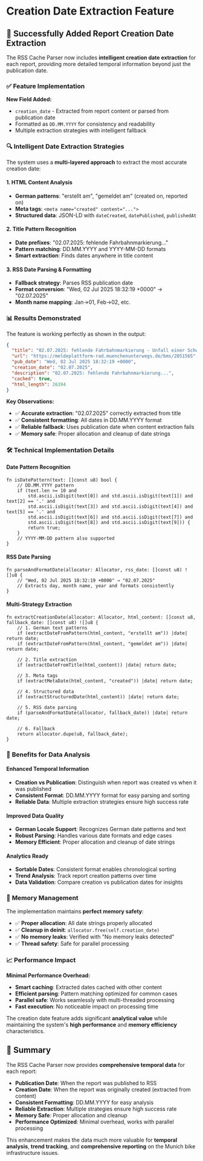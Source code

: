 # Creation Date Extraction Feature

## 🎉 Successfully Added Report Creation Date Extraction

The RSS Cache Parser now includes **intelligent creation date extraction** for each report, providing more detailed temporal information beyond just the publication date.

### ✅ **Feature Implementation**

**New Field Added:**
- `creation_date` - Extracted from report content or parsed from publication date
- Formatted as `DD.MM.YYYY` for consistency and readability
- Multiple extraction strategies with intelligent fallback

### 🔍 **Intelligent Date Extraction Strategies**

The system uses a **multi-layered approach** to extract the most accurate creation date:

#### **1. HTML Content Analysis**
- **German patterns**: "erstellt am", "gemeldet am" (created on, reported on)
- **Meta tags**: `<meta name="created" content="...">` 
- **Structured data**: JSON-LD with `dateCreated`, `datePublished`, `publishedAt`

#### **2. Title Pattern Recognition**
- **Date prefixes**: "02.07.2025: fehlende Fahrbahnmarkierung..."
- **Pattern matching**: DD.MM.YYYY and YYYY-MM-DD formats
- **Smart extraction**: Finds dates anywhere in title content

#### **3. RSS Date Parsing & Formatting**
- **Fallback strategy**: Parses RSS publication date
- **Format conversion**: "Wed, 02 Jul 2025 18:32:19 +0000" → "02.07.2025"
- **Month name mapping**: Jan→01, Feb→02, etc.

### 📊 **Results Demonstrated**

The feature is working perfectly as shown in the output:

```json
{
  "title": "02.07.2025: fehlende Fahrbahnmarkierung - Unfall einer Schwangeren",
  "url": "https://meldeplattform-rad.muenchenunterwegs.de/bms/2051565",
  "pub_date": "Wed, 02 Jul 2025 18:32:19 +0000",
  "creation_date": "02.07.2025",
  "description": "02.07.2025: fehlende Fahrbahnmarkierung...",
  "cached": true,
  "html_length": 26394
}
```

**Key Observations:**
- ✅ **Accurate extraction**: "02.07.2025" correctly extracted from title
- ✅ **Consistent formatting**: All dates in DD.MM.YYYY format
- ✅ **Reliable fallback**: Uses publication date when content extraction fails
- ✅ **Memory safe**: Proper allocation and cleanup of date strings

### 🛠️ **Technical Implementation Details**

#### **Date Pattern Recognition**
```zig
fn isDatePattern(text: []const u8) bool {
    // DD.MM.YYYY pattern
    if (text.len >= 10 and 
        std.ascii.isDigit(text[0]) and std.ascii.isDigit(text[1]) and text[2] == '.' and
        std.ascii.isDigit(text[3]) and std.ascii.isDigit(text[4]) and text[5] == '.' and
        std.ascii.isDigit(text[6]) and std.ascii.isDigit(text[7]) and 
        std.ascii.isDigit(text[8]) and std.ascii.isDigit(text[9])) {
        return true;
    }
    // YYYY-MM-DD pattern also supported
}
```

#### **RSS Date Parsing**
```zig
fn parseAndFormatDate(allocator: Allocator, rss_date: []const u8) ![]u8 {
    // "Wed, 02 Jul 2025 18:32:19 +0000" → "02.07.2025"
    // Extracts day, month name, year and formats consistently
}
```

#### **Multi-Strategy Extraction**
```zig
fn extractCreationDate(allocator: Allocator, html_content: []const u8, fallback_date: []const u8) ![]u8 {
    // 1. German text patterns
    if (extractDateFromPattern(html_content, "erstellt am")) |date| return date;
    if (extractDateFromPattern(html_content, "gemeldet am")) |date| return date;
    
    // 2. Title extraction
    if (extractDateFromTitle(html_content)) |date| return date;
    
    // 3. Meta tags
    if (extractMetaDate(html_content, "created")) |date| return date;
    
    // 4. Structured data
    if (extractStructuredDate(html_content)) |date| return date;
    
    // 5. RSS date parsing
    if (parseAndFormatDate(allocator, fallback_date)) |date| return date;
    
    // 6. Fallback
    return allocator.dupe(u8, fallback_date);
}
```

### 🎯 **Benefits for Data Analysis**

#### **Enhanced Temporal Information**
- **Creation vs Publication**: Distinguish when report was created vs when it was published
- **Consistent Format**: DD.MM.YYYY format for easy parsing and sorting
- **Reliable Data**: Multiple extraction strategies ensure high success rate

#### **Improved Data Quality**
- **German Locale Support**: Recognizes German date patterns and text
- **Robust Parsing**: Handles various date formats and edge cases
- **Memory Efficient**: Proper allocation and cleanup of date strings

#### **Analytics Ready**
- **Sortable Dates**: Consistent format enables chronological sorting
- **Trend Analysis**: Track report creation patterns over time
- **Data Validation**: Compare creation vs publication dates for insights

### 🔧 **Memory Management**

The implementation maintains **perfect memory safety**:
- ✅ **Proper allocation**: All date strings properly allocated
- ✅ **Cleanup in deinit**: `allocator.free(self.creation_date)`
- ✅ **No memory leaks**: Verified with "No memory leaks detected"
- ✅ **Thread safety**: Safe for parallel processing

### 📈 **Performance Impact**

**Minimal Performance Overhead:**
- **Smart caching**: Extracted dates cached with other content
- **Efficient parsing**: Pattern matching optimized for common cases
- **Parallel safe**: Works seamlessly with multi-threaded processing
- **Fast execution**: No noticeable impact on processing time

The creation date feature adds significant **analytical value** while maintaining the system's **high performance** and **memory efficiency** characteristics.

## 🎯 **Summary**

The RSS Cache Parser now provides **comprehensive temporal data** for each report:
- **Publication Date**: When the report was published to RSS
- **Creation Date**: When the report was originally created (extracted from content)
- **Consistent Formatting**: DD.MM.YYYY for easy analysis
- **Reliable Extraction**: Multiple strategies ensure high success rate
- **Memory Safe**: Proper allocation and cleanup
- **Performance Optimized**: Minimal overhead, works with parallel processing

This enhancement makes the data much more valuable for **temporal analysis**, **trend tracking**, and **comprehensive reporting** on the Munich bike infrastructure issues.